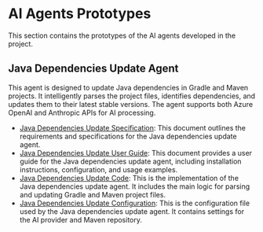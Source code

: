 # AI Agents Prototypes

This section contains the prototypes of the AI agents developed in the project.

## Java Dependencies Update Agent

This agent is designed to update Java dependencies in Gradle and Maven projects. It intelligently parses the project files, identifies dependencies, and updates them to their latest stable versions. The agent supports both Azure OpenAI and Anthropic APIs for AI processing.

- [Java Dependencies Update Specification](environment/java_dependecies_update_spec.md): This document outlines the requirements and specifications for the Java dependencies update agent.
- [Java Dependencies Update User Guide](environment/java_dependencies_update_user_guide.md): This document provides a user guide for the Java dependencies update agent, including installation instructions, configuration, and usage examples.
- [Java Dependencies Update Code](environment/java_dependencies_update.py): This is the implementation of the Java dependencies update agent. It includes the main logic for parsing and updating Gradle and Maven project files.
- [Java Dependencies Update Configuration](environment/config.json): This is the configuration file used by the Java dependencies update agent. It contains settings for the AI provider and Maven repository.
